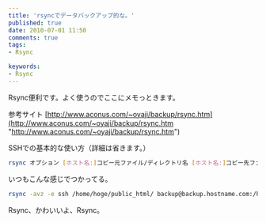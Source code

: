 ```yaml
---
title: 'rsyncでデータバックアップ的な。'
published: true
date: 2010-07-01 11:50
comments: true
tags:
- Rsync

keywords:
- Rsync
---
```

Rsync便利です。よく使うのでここにメモっときます。

参考サイト
[http://www.aconus.com/~oyaji/backup/rsync.htm](http://www.aconus.com/~oyaji/backup/rsync.htm "http://www.aconus.com/~oyaji/backup/rsync.htm")

SSHでの基本的な使い方（詳細は省きます。）
```sh
rsync オプション [ホスト名:]コピー元ファイル/ディレクトリ名 [ホスト名:]コピー先ファイル/ディレクトリ名
```

いつもこんな感じでつかってる。
```sh
rsync -avz -e ssh /home/hoge/public_html/ backup@backup.hostname.com:/home/hoge/public_html/
```

Rsync、かわいいよ、Rsync。